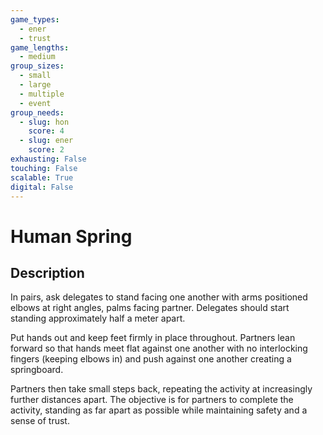 ```yaml
---
game_types:
  - ener
  - trust
game_lengths:
  - medium
group_sizes:
  - small
  - large
  - multiple
  - event
group_needs:
  - slug: hon
    score: 4
  - slug: ener
    score: 2
exhausting: False
touching: False
scalable: True
digital: False
---
```

# Human Spring

## Description
In pairs, ask delegates to stand facing one another with arms positioned elbows at right angles, palms facing partner. Delegates should start standing approximately half a meter apart.

Put hands out and keep feet firmly in place throughout. Partners lean forward so that hands meet flat against one another with no interlocking fingers (keeping elbows in) and push against one another creating a springboard.

Partners then take small steps back, repeating the activity at increasingly further distances apart. The objective is for partners to complete the activity, standing as far apart as possible while maintaining safety and a sense of trust.
